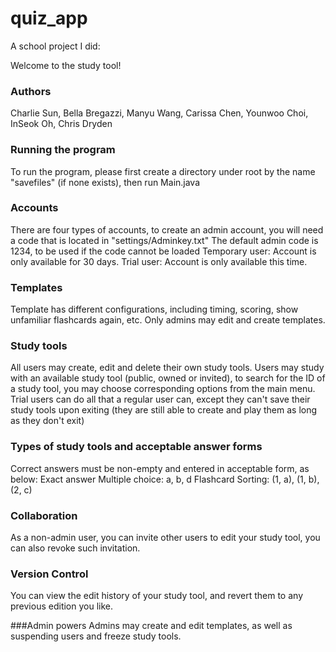# quiz_app
A school project I did:

Welcome to the study tool!

### Authors
Charlie Sun, Bella Bregazzi, Manyu Wang, Carissa Chen, Younwoo Choi, InSeok Oh, Chris Dryden


### Running the program
To run the program, please first create a directory under root by the name "savefiles" (if none exists), then run Main.java

### Accounts
There are four types of accounts, to create an admin account, you will need a code that is located in "settings/Adminkey.txt"
The default admin code is 1234, to be used if the code cannot be loaded
Temporary user: Account is only available for 30 days.
Trial user: Account is only available this time.

### Templates
Template has different configurations, including timing, scoring, show unfamiliar flashcards again, etc.
Only admins may edit and create templates.

### Study tools
All users may create, edit and delete their own study tools.
Users may study with an available study tool (public, owned or invited), to search for the ID of a study tool, you may
    choose corresponding options from the main menu.
Trial users can do all that a regular user can, except they can't save their study tools upon exiting (they are still
    able to create and play them as long as they don't exit)

### Types of study tools and acceptable answer forms
Correct answers must be non-empty and entered in acceptable form, as below:
Exact answer
Multiple choice: a, b, d
Flashcard
Sorting: (1, a), (1, b), (2, c)

### Collaboration
As a non-admin user, you can invite other users to edit your study tool, you can also revoke such invitation.

### Version Control
You can view the edit history of your study tool, and revert them to any previous edition you like.

###Admin powers
Admins may create and edit templates, as well as suspending users and freeze study tools.
